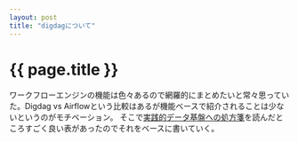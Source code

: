 ```yaml
---
layout: post
title: "digdagについて"
---
```


# {{ page.title }}
ワークフローエンジンの機能は色々あるので網羅的にまとめたいと常々思っていた。Digdag vs Airflowという比較はあるが機能ベースで紹介されることは少ないというのがモチベーション。
そこで[実践的データ基盤への処方箋](https://gihyo.jp/book/2021/978-4-297-12445-8)を読んだところすごく良い表があったのでそれをベースに書いていく。

